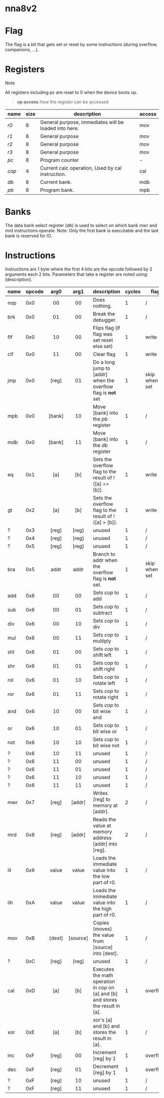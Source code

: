 # nna8v2

# Flag
The flag is a bit that gets set or reset by some instructions (during overflow, companions, ...).

# Registers
> [!NOTE]
> All registers including pc are reset to 0 when the device boots up.

> **op access**
> How the register can be accessed
>

| name  | size | description                                           | access |
|-------|------|-------------------------------------------------------|--------|
| *r0*  | 8    | General purpose, immediates will be loaded into here. | mov    |
| *r1*  | 8    | General purpose                                       | mov    |
| *r2*  | 8    | General purpose                                       | mov    |
| *r3*  | 8    | General purpose                                       | mov    |
| *pc*  | 8    | Program counter                                       | -      |
| *cop* | 4    | Current calc operation, Used by cal instruction.      | cal    |
| *db*  | 8    | Current bank.                                         | mdb    |
| *pb*  | 8    | Program bank.                                         | mpb    |

# Banks
The data bank select register (*db*) is used to select on which bank mwr and mrd instructions operate. Note: Only the first bank is executable and the last bank is reserved for IO.

# Instructions
Instructions are 1 byte where the first 4 bits are the opcode followed by 2 arguments each 2 bits.
Parameters that take a register are noted using: [description].

| name | opcode |  arg0  |   arg1   | description                                                                       | cycles | flag          | reg-io |
|------|--------|:------:|:--------:|-----------------------------------------------------------------------------------|--------|---------------|:------:|
| nop  | 0x0    |   00   |    00    | Does nothing.                                                                     | 1      | /             |   -    |
| brk  | 0x0    |   01   |    00    | Break the debugger.                                                               | 1      | /             |   -    |
| flf  | 0x0    |   10   |    00    | Flips flag (if flag was set reset else set)                                       | 1      | write         |   -    |
| clf  | 0x0    |   11   |    00    | Clear flag                                                                        | 1      | write         |   -    |
| jmp  | 0x0    | [reg]  |    01    | Do a long jump to [addr] when the overflow flag is **not** set                    | 1      | skip when set |   -    |
| mpb  | 0x0    | [bank] |    10    | Move [bank] into the *pb* register                                                | 1      | /             | rw(pb) |
| mdb  | 0x0    | [bank] |    11    | Move [bank] into the *db* register                                                | 1      | /             | rw(db) |
| eq   | 0x1    |  [a]   |   [b]    | Sets the overflow flag to the result of !([a] == [b]).                            | 1      | write         |   r    |
| gt   | 0x2    |  [a]   |   [b]    | Sets the overflow flag to the result of !([a] > [b]).                             | 1      | write         |   r    |
| ?    | 0x3    | [reg]  |  [reg]   | unused                                                                            | 1      | /             |   -    |
| ?    | 0x4    | [reg]  |  [reg]   | unused                                                                            | 1      | /             |   -    |
| ?    | 0x5    | [reg]  |  [reg]   | unused                                                                            | 1      | /             |   -    |
| bra  | 0x5    |  addr  |   addr   | Branch to addr when the overflow flag is **not** set.                             | 1      | skip when set |   -    |
| add  | 0x6    |   00   |    00    | Sets *cop* to add                                                                 | 1      | /             |   -    |
| sub  | 0x6    |   00   |    01    | Sets *cop* to subtract                                                            | 1      | /             |   -    |
| div  | 0x6    |   00   |    10    | Sets *cop* to div                                                                 | 1      | /             |   -    |
| mul  | 0x6    |   00   |    11    | Sets *cop* to multiply                                                            | 1      | /             |   -    |
| shl  | 0x6    |   01   |    00    | Sets *cop* to shift left                                                          | 1      | /             |   -    |
| shr  | 0x6    |   01   |    01    | Sets *cop* to shift right                                                         | 1      | /             |   -    |
| rol  | 0x6    |   01   |    10    | Sets *cop* to rotate left                                                         | 1      | /             |   -    |
| ror  | 0x6    |   01   |    11    | Sets *cop* to rotate right                                                        | 1      | /             |   -    |
| and  | 0x6    |   10   |    00    | Sets *cop* to bit wise and                                                        | 1      | /             |   -    |
| or   | 0x6    |   10   |    01    | Sets *cop* to bit wise or                                                         | 1      | /             |   -    |
| not  | 0x6    |   10   |    10    | Sets *cop* to bit wise not                                                        | 1      | /             |   -    |
| ?    | 0x6    |   10   |    11    | unused                                                                            | 1      | /             |   -    |
| ?    | 0x6    |   11   |    00    | unused                                                                            | 1      | /             |   -    |
| ?    | 0x6    |   11   |    01    | unused                                                                            | 1      | /             |   -    |
| ?    | 0x6    |   11   |    10    | unused                                                                            | 1      | /             |   -    |
| ?    | 0x6    |   11   |    11    | unused                                                                            | 1      | /             |   -    |
| mwr  | 0x7    | [reg]  |  [addr]  | Writes [reg] to memory at [addr].                                                 | 2      | /             |   r    |
| mrd  | 0x8    | [reg]  |  [addr]  | Reads the value at memory address [addr] into [reg].                              | 2      | /             |   w    |
| lil  | 0x9    | value  |  value   | Loads the immediate value into the low part of r0.                                | 1      | /             |   w    |
| lih  | 0xA    | value  |  value   | Loads the immediate value into the high part of r0.                               | 1      | /             |   w    |
| mov  | 0xB    | [dest] | [source] | Copies (moves) the value from [source] into [dest].                               | 1      | /             |   rw   |
| ?    | 0xC    | [reg]  |  [reg]   | unused                                                                            | 1      | /             |   w    |
| cal  | 0xD    |  [a]   |   [b]    | Executes the math operation in *cop* on [a] and [b] and stores the result in [a]. | 1      | overflow      |   rw   |
| xor  | 0xE    |  [a]   |   [b]    | xor's [a] and [b] and stores the result in [a].                                   | 1      | /             |   rw   |
| inc  | 0xF    | [reg]  |    00    | Increment [reg] by 1                                                              | 1      | overflow      |   rw   |
| dec  | 0xF    | [reg]  |    01    | Decrement [reg] by 1                                                              | 1      | overflow      |   rw   |
| ?    | 0xF    | [reg]  |    10    | unused                                                                            | 1      | /             |   w    |
| ?    | 0xF    | [reg]  |    11    | unused                                                                            | 1      | /             |   w    |

